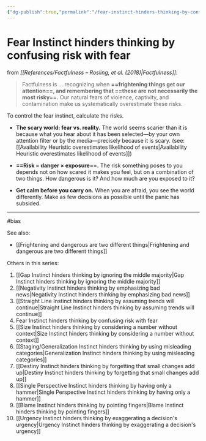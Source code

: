 ```yaml
---
{"dg-publish":true,"permalink":"/fear-instinct-hinders-thinking-by-confusing-risk-with-fear/"}
---
```



# Fear Instinct hinders thinking by confusing risk with fear

from *[[References/Factfulness – Rosling, et al. (2018)\|Factfulness]]*:

> Factfulness is … recognizing when **==frightening things get our attention==, and remembering that ==these are not necessarily the most risky==.** Our natural fears of violence, captivity, and contamination make us systematically overestimate these risks.

To control the fear instinct, calculate the risks.

- **The scary world: fear vs. reality.** The world seems scarier than it is because what you hear about it has been selected—by your own attention filter or by the media—precisely because it is scary. (see: [[Availability Heuristic overestimates likelihood of events\|Availability Heuristic overestimates likelihood of events]])

- **==Risk = danger × exposure==.** The risk something poses to you depends not on how scared it makes you feel, but on a combination of two things. How dangerous is it? And how much are you exposed to it?

- **Get calm before you carry on.** When you are afraid, you see the world differently. Make as few decisions as possible until the panic has subsided.

---
#bias 

See also:
- [[Frightening and dangerous are two different things\|Frightening and dangerous are two different things]]

Others in this series:
1. [[Gap Instinct hinders thinking by ignoring the middle majority\|Gap Instinct hinders thinking by ignoring the middle majority]]
2. [[Negativity Instinct hinders thinking by emphasizing bad news\|Negativity Instinct hinders thinking by emphasizing bad news]]
3. [[Straight Line Instinct hinders thinking by assuming trends will continue\|Straight Line Instinct hinders thinking by assuming trends will continue]]
4. Fear Instinct hinders thinking by confusing risk with fear
5. [[Size Instinct hinders thinking by considering a number without context\|Size Instinct hinders thinking by considering a number without context]]
6. [[Staging/Generalization Instinct hinders thinking by using misleading categories\|Generalization Instinct hinders thinking by using misleading categories]]
7. [[Destiny Instinct hinders thinking by forgetting that small changes add up\|Destiny Instinct hinders thinking by forgetting that small changes add up]]
8. [[Single Perspective Instinct hinders thinking by having only a hammer\|Single Perspective Instinct hinders thinking by having only a hammer]]
9. [[Blame Instinct hinders thinking by pointing fingers\|Blame Instinct hinders thinking by pointing fingers]]
10. [[Urgency Instinct hinders thinking by exaggerating a decision's urgency\|Urgency Instinct hinders thinking by exaggerating a decision's urgency]]
